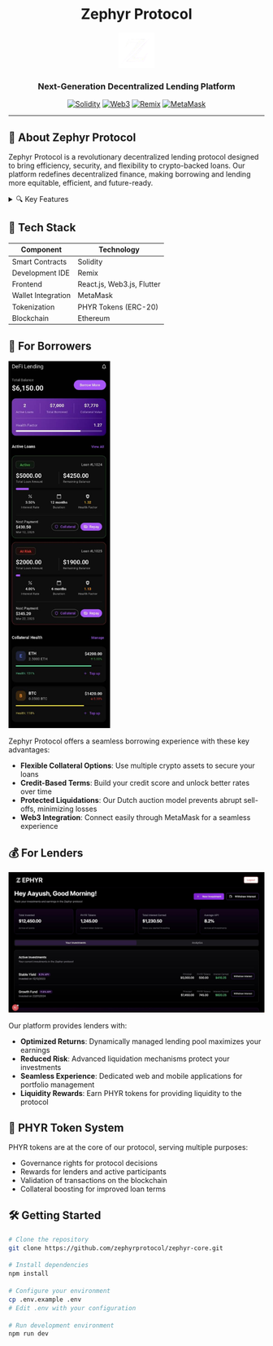<div align="center">
  
# Zephyr Protocol

<img src='web/public/zephyrIcon.png' width=70 > 

### Next-Generation Decentralized Lending Platform

[![Solidity](https://img.shields.io/badge/Solidity-0.8.x-363636?style=for-the-badge&logo=solidity&logoColor=white)](https://docs.soliditylang.org/)
[![Web3](https://img.shields.io/badge/Web3-1.x-F16822?style=for-the-badge&logo=web3.js&logoColor=white)](https://web3js.readthedocs.io/)
[![Remix](https://img.shields.io/badge/Remix-IDE-181E29?style=for-the-badge&logo=ethereum&logoColor=white)](https://remix.ethereum.org/)
[![MetaMask](https://img.shields.io/badge/MetaMask-Integration-E2761B?style=for-the-badge&logo=metamask&logoColor=white)](https://metamask.io/)

</div>

---

## 💨 About Zephyr Protocol

Zephyr Protocol is a revolutionary decentralized lending protocol designed to bring efficiency, security, and flexibility to crypto-backed loans. Our platform redefines decentralized finance, making borrowing and lending more equitable, efficient, and future-ready.

<details>
<summary>🔍 Key Features</summary>

- **Multi-Asset Collateral** - Secure loans using multiple crypto assets as collateral
- **Intelligent Credit Scoring** - Rewards responsible users with better borrowing terms
- **Advanced Liquidation Mechanism** - Fair asset recovery through Dutch auction model
- **Dynamic Lending Pool** - Maintains liquidity and stability while optimizing returns for lenders
- **PHYR Tokenization** - Custom token system for blockchain validation

</details>

## 🧩 Tech Stack

| Component | Technology |
|-----------|------------|
| Smart Contracts | Solidity |
| Development IDE | Remix |
| Frontend | React.js, Web3.js, Flutter |
| Wallet Integration | MetaMask |
| Tokenization | PHYR Tokens (ERC-20) |
| Blockchain | Ethereum |

## 🚀 For Borrowers

<img src="app/assets/mob3.jpeg" width=200>

Zephyr Protocol offers a seamless borrowing experience with these key advantages:

- **Flexible Collateral Options**: Use multiple crypto assets to secure your loans
- **Credit-Based Terms**: Build your credit score and unlock better rates over time
- **Protected Liquidations**: Our Dutch auction model prevents abrupt sell-offs, minimizing losses
- **Web3 Integration**: Connect easily through MetaMask for a seamless experience

## 💰 For Lenders

<img src="web/public/webDash.jpg">

Our platform provides lenders with:

- **Optimized Returns**: Dynamically managed lending pool maximizes your earnings
- **Reduced Risk**: Advanced liquidation mechanisms protect your investments
- **Seamless Experience**: Dedicated web and mobile applications for portfolio management
- **Liquidity Rewards**: Earn PHYR tokens for providing liquidity to the protocol


## 🔄 PHYR Token System

PHYR tokens are at the core of our protocol, serving multiple purposes:

- Governance rights for protocol decisions
- Rewards for lenders and active participants
- Validation of transactions on the blockchain
- Collateral boosting for improved loan terms

## 🛠️ Getting Started

```bash
# Clone the repository
git clone https://github.com/zephyrprotocol/zephyr-core.git

# Install dependencies
npm install

# Configure your environment
cp .env.example .env
# Edit .env with your configuration

# Run development environment
npm run dev